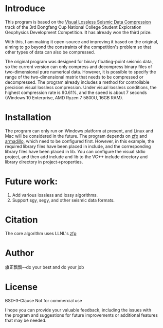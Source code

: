 # Introduce

This program is based on the [Visual Lossless Seismic Data Compression](http://ieco.upc.edu.cn/2024/0426/c20746a256826/page.htm) track of the 3rd Dongfang Cup National College Student Exploration Geophysics Development Competition. It has already won the third prize. 

With this, I am making it open-source and improving it based on the original, aiming to go beyond the constraints of the competition's problem so that other types of data can also be compressed.

The original program was designed for binary floating-point seismic data, so the current version can only compress and decompress binary files of two-dimensional pure numerical data. However, it is possible to specify the range of the two-dimensional matrix that needs to be compressed or decompressed. The program already includes a method for controllable precision visual lossless compression. Under visual lossless conditions, the highest compression rate is 90.61%, and the speed is about 7 seconds (Windows 10 Enterprise, AMD Ryzen 7 5800U, 16GB RAM).

# Installation
The program can only run on Windows platform at present, and Linux and Mac will be considered in the future.
The program depends on [zfp](https://github.com/LLNL/zfp) and [armadillo](https://arma.sourceforge.net/), which need to be configured first.
However, in this example, the required library files have been placed in include, and the corresponding library files have been placed in lib. You can configure the visual stdio project, and then add include and lib to the VC++ include directory and library directory in project->properties.


# Future work:
1. Add various lossless and lossy algorithms.
2. Support sgy, segy, and other seismic data formats.

# Citation
The core algorithm uses LLNL's [zfp](https://github.com/LLNL/zfp)

# Author
旗正飘飘--do your best and do your job



# License
BSD-3-Clause
Not for commercial use



I hope you can provide your valuable feedback, including the issues with the program and suggestions for future improvements or additional features that may be needed.


